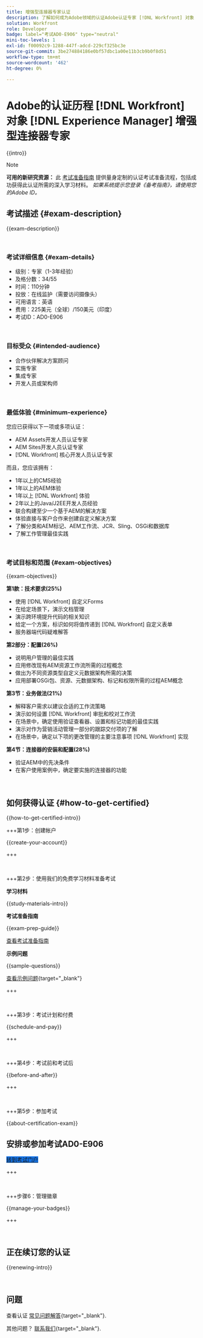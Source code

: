 ```yaml
---
title: 增强型连接器专家认证
description: 了解如何成为Adobe领域的认证Adobe认证专家 [!DNL Workfront] 对象 [!DNL Experience Manager]
solution: Workfront
role: Developer
badge: label="考试AD0-E906" type="neutral"
mini-toc-levels: 1
exl-id: f00092c9-1288-447f-adcd-229cf325bc3e
source-git-commit: 3be274884186e0bf57dbc1a00e11b3cb9b0f8d51
workflow-type: tm+mt
source-wordcount: '462'
ht-degree: 0%

---
```


# Adobe的认证历程 [!DNL Workfront] 对象 [!DNL Experience Manager] 增强型连接器专家

{{intro}}

>[!NOTE]
>
>**可用的新研究资源：** 此 [考试准备指南](https://app.rockinfo.com/courses/playScorm/615) 提供量身定制的认证考试准备流程，包括成功获得此认证所需的深入学习材料。 _如果系统提示您登录《备考指南》，请使用您的Adobe ID。_

## 考试描述 {#exam-description}

{{exam-description}}

<br>

### 考试详细信息 {#exam-details}

* 级别：专家（1-3年经验）
* 及格分数：34/55
* 时间：110分钟
* 投放：在线监护（需要访问摄像头）
* 可用语言：英语
* 费用：225美元（全球）/150美元（印度）
* 考试ID：AD0-E906

<br>

### 目标受众 {#intended-audience}

* 合作伙伴解决方案顾问
* 实施专家
* 集成专家
* 开发人员或架构师

<br>

### 最低体验 {#minimum-experience}

您应已获得以下一项或多项认证：

* AEM Assets开发人员认证专家
* AEM Sites开发人员认证专家
* [!DNL Workfront] 核心开发人员认证专家

而且，您应该拥有：

* 1年以上的CMS经验
* 1年以上的AEM体验
* 1年以上 [!DNL Workfront] 体验
* 2年以上的Java/J2EE开发人员经验
* 联合构建至少一个基于AEM的解决方案
* 体验直接与客户合作来创建自定义解决方案
* 了解分类和AEM标记、AEM工作流、JCR、Sling、OSGi和数据库
* 了解工作管理最佳实践

<br>

### 考试目标和范围 {#exam-objectives}

{{exam-objectives}}

**第1款：技术要求(25%)**

* 使用 [!DNL Workfront] 自定义Forms
* 在给定场景下，演示文档管理
* 演示跨环境提升代码的相关知识
* 给定一个方案，标识如何将值传递到 [!DNL Workfront] 自定义表单
* 服务器端代码疑难解答

**第2部分：配置(26%)**

* 说明用户管理的最佳实践
* 应用修改现有AEM资源工作流所需的过程概念
* 做出为不同资源类型自定义元数据架构所需的决策
* 应用部署OSGi包、资源、元数据架构、标记和权限所需的过程AEM概念

**第3节：业务做法(21%)**

* 解释客户需求以建议合适的工作流策略
* 演示如何设置 [!DNL Workfront] 审批和校对工作流
* 在场景中，确定使用验证查看器、设置和标记功能的最佳实践
* 演示对作为营销活动管理一部分的跟踪交付项的了解
* 在场景中，确定以下项的更改管理的主要注意事项 [!DNL Workfront] 实现

**第4节：连接器的安装和配置(28%)**

* 验证AEM中的先决条件
* 在客户使用案例中，确定要实施的连接器的功能

<br>

## 如何获得认证 {#how-to-get-certified}

{{how-to-get-certified-intro}}

+++第1步：创建帐户

{{create-your-account}}

+++

<br>

+++第2步：使用我们的免费学习材料准备考试

**学习材料**

{{study-materials-intro}}

**考试准备指南**

{{exam-prep-guide}}

[查看考试准备指南](https://app.rockinfo.com/courses/playScorm/615)

**示例问题**

{{sample-questions}}

[查看示例问题](https://scorpion.caveon.com/launchpad/ad3-e906-adobe-workfront-for-experience-manager-enhanced-connector-certified-expert-sample-questions){target="_blank"}

+++

<br>

+++第3步：考试计划和付费

{{schedule-and-pay}}

+++

<br>

+++第4步：考试前和考试后

{{before-and-after}}

+++

<br>

+++第5步：参加考试

{{about-certification-exam}}

## 安排或参加考试AD0-E906

<a href="https://www.certmetrics.com/adobe/candidate/examity_sso.aspx?eid=AD0-E906" target="_blank" class="spectrum-Button spectrum-Button--fill spectrum-Button--accent spectrum-Button--sizeM is-margin-bottom-big-big at-element-click-tracking" style="background-color:#1473E6">

<span class="spectrum-Button-label has-no-wrap">
   转到考试门户
</span>
</a>

+++

<br>

+++步骤6：管理徽章

{{manage-your-badges}}

+++

<br>

## 正在续订您的认证

{{renewing-intro}}

<br>

## 问题

查看认证 [常见问题解答](https://experienceleague.adobe.com/docs/certification/certification/faq.html){target="_blank"}.

其他问题？ [联系我们](mailto:certif@adobe.com){target="_blank"}.